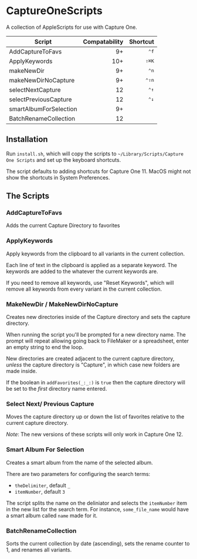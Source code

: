 # CaptureOneScripts
A collection of AppleScripts for use with Capture One. 

| Script                 | Compatability | Shortcut       |
|------------------------|--------------:|----------------:|
| AddCaptureToFavs       | 9+            | <kbd>⌃f</kbd> |
| ApplyKeywords          | 10+           | <kbd>⇧⌘K</kbd> |
| makeNewDir             | 9+            | <kbd>⌃n</kbd>  |
| makeNewDirNoCapture    | 9+            | <kbd>⌃⇧n</kbd> |
| selectNextCapture      | 12            | <kbd>⌃↑</kbd>  |
| selectPreviousCapture  | 12            | <kbd>⌃↓</kbd>  |
| smartAlbumForSelection | 9+            | |
| BatchRenameCollection  | 12            | |


## Installation

Run `install.sh`, which will copy the scripts to `~/Library/Scripts/Capture One Scripts` and set up the keyboard shortcuts. 

The script defaults to adding shortcuts for Capture One 11. MacOS might not show the shortcuts in System Preferences. 


## The Scripts

### AddCaptureToFavs

Adds the current Capture Directory to favorites

### ApplyKeywords

Apply keywords from the clipboard to all variants in the current collection.

Each line of text in the clipboard is applied as a separate keyword. The keywords are added to the whatever the current keywords are.

If you need to remove all keywords, use "Reset Keywords", which will remove all
keywords from every variant in the current collection.

### MakeNewDir / MakeNewDirNoCapture

Creates new directories inside of the Capture directory and sets the capture directory.

When running the script you'll be prompted for a new directory name. The prompt
will repeat allowing going back to FileMaker or a spreadsheet, enter an empty string to end the loop.

New directories are created adjacent to the current capture directory, _unless_
the capture directory is "Capture", in which case new folders are made inside.

If the boolean in `addFavorites(_:_:)` is `true` then the capture directory will be set to the *first* directory name entered.

### Select Next/ Previous Capture

Moves the capture directory up or down the list of favorites relative to the current capture directory. 

_Note_: The new versions of these scripts will only work in Capture One 12. 

[favorite_order]: https://emorydunn.com/2018/02/27/Capture-One-Collections-and-AppleScript

### Smart Album For Selection

Creates a smart album from the name of the selected album. 

There are two parameters for configuring the search terms:

- `theDelimiter`, default `_`
- `itemNumber`, default `3`

The script splits the name on the deliniator and selects the `itemNumber` item in the new list for the search term. For instance, `some_file_name` would have a smart album called `name` made for it. 

### BatchRenameCollection

Sorts the current collection by date (ascending), sets the rename counter to 1, and renames all variants. 
